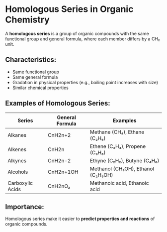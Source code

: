 # Homologous Series in Organic Chemistry

A **homologous series** is a group of organic compounds with the same functional group and general formula, where each member differs by a CH₂ unit.

## Characteristics:
- Same functional group
- Same general formula
- Gradation in physical properties (e.g., boiling point increases with size)
- Similar chemical properties

## Examples of Homologous Series:

| Series | General Formula | Examples            |
|--------|------------------|---------------------|
| Alkanes | CnH2n+2         | Methane (CH₄), Ethane (C₂H₆) |
| Alkenes | CnH2n           | Ethene (C₂H₄), Propene (C₃H₆) |
| Alkynes | CnH2n-2         | Ethyne (C₂H₂), Butyne (C₄H₆) |
| Alcohols | CnH2n+1OH      | Methanol (CH₃OH), Ethanol (C₂H₅OH) |
| Carboxylic Acids | CnH2nO₂ | Methanoic acid, Ethanoic acid |

## Importance:
Homologous series make it easier to **predict properties and reactions** of organic compounds.
